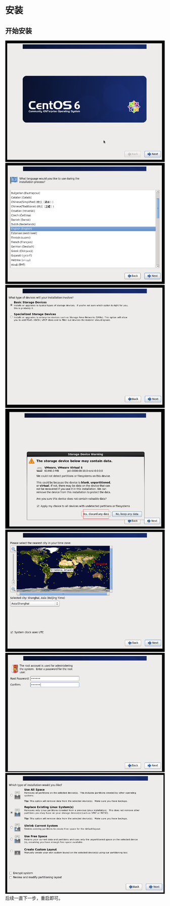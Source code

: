 # 安装

## 开始安装
![](assets/2017-08-17-11-04-15.png)
![](assets/2017-08-17-11-04-38.png)
![](assets/2017-08-17-11-06-27.png)
![](assets/2017-08-17-11-06-54.png)
![](assets/2017-08-17-11-08-26.png)
![](assets/2017-08-17-11-08-12.png)
![](assets/2017-08-17-11-08-53.png)
后续一直下一步，重启即可。

